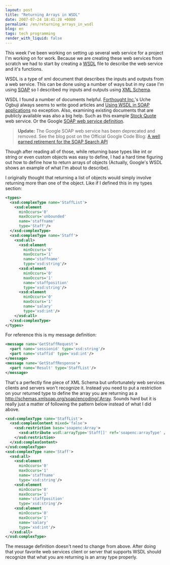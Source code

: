 ```yaml
---
layout: post
title: "Returning Arrays in WSDL"
date: 2007-07-24 18:41:28 +0000
permalink: /en/returning_arrays_in_wsdl
blog: en
tags: tech programming
render_with_liquid: false
---
```


This week I've been working on setting up several web service for a
project I'm working on for work. Because we are creating these web
services from scratch we had to start by creating a
[WSDL](http://en.wikipedia.org/wiki/WSDL) file to describe the web
service and it's functions.

WSDL is a type of xml document that describes the inputs and outputs
from a web service. This can be done using a number of ways but in my
case I'm using [SOAP](http://en.wikipedia.org/wiki/SOAP) so I described
my inputs and outputs using [XML Schema](http://www.w3.org/XML/Schema).

WSDL I found a number of documents helpful. [Forthought
Inc.](http://fourthought.com/)'s Uche Ogbuji always seems to write good
articles and [Using WSDL in SOAP
applications](http://www.ibm.com/developerworks/library/ws-soap/?dwzone=ws)
no exception. Also, examining existing documents that are publicly
available was also a big help. Such as this example [Stock
Quote](http://www.webservicex.net/stockquote.asmx?WSDL) web service. Or
the Google [SOAP web service
definition](http://api.google.com/GoogleSearch.wsdl).

> **Update:** The Google SOAP web service has been deprecated and removed. See
> the blog post on the Official Google Code Blog:
> [A well earned retirement for the SOAP Search API](http://googlecode.blogspot.jp/2009/08/well-earned-retirement-for-soap-search.html)

Though after reading all of those, while returning base types like int
or string or even custom objects was easy to define, I had a hard time
figuring out how to define how to return arrays of objects (Actually,
Google's WSDL shows an example of what I'm about to describe).

I originally thought that returning a list of objects would simply
involve returning more than one of the object. Like if I defined this in
my types section:

```xml
<types>
  <xsd:complexType name='StaffList'>
    <xsd:element
      minOccurs='0'
      maxOccurs='unbounded'
      name='staffname'
      type='Staff'/>
  </xsd:complexType>
  <xsd:complexType name='Staff'>
    <xsd:all>
      <xsd:element
        minOccurs='0'
        maxOccurs='1'
        name='staffname'
        type='xsd:string'/>
      <xsd:element
        minOccurs='0'
        maxOccurs='1'
        name='staffposition'
        type='xsd:string'/>
      <xsd:element
        minOccurs='0'
        maxOccurs='1'
        name='salary'
        type='xsd:int'/>
    </xsd:all>
  </xsd:complexType>
</types>
```

For reference this is my message definition:

```xml
<message name='GetStaffRequest'>
  <part name='sessionid' type='xsd:string'/>
  <part name='staffid' type='xsd:int'/>
</message>
<message name='GetStaffResponse'>
  <part name='Result' type='StaffList'/>
</message>
```

That's a perfectly fine piece of XML Schema but unfortunately web
services clients and servers won't recognize it. Instead you need to put
a restriction on your returned type to define the array you are
returning as a <http://schemas.xmlsoap.org/soap/encoding/:Array>. Sounds
hard but it is really just a matter of following the pattern below
instead of what I did above.

```xml
<xsd:complexType name='StaffList'>
  <xsd:complexContent mixed='false'>
    <xsd:restriction base='soapenc:Array'>
      <xsd:attribute wsdl:arrayType='Staff[]' ref='soapenc:arrayType' />
    </xsd:restriction>
  </xsd:complexContent>
</xsd:complexType>
<xsd:complexType name='Staff'>
  <xsd:all>
    <xsd:element
      minOccurs='0'
      maxOccurs='1'
      name='staffname'
      type='xsd:string'/>
    <xsd:element
      minOccurs='0'
      maxOccurs='1'
      name='staffposition'
      type='xsd:string'/>
    <xsd:element
      minOccurs='0'
      maxOccurs='1'
      name='salary'
      type='xsd:int'/>
  </xsd:all>
</xsd:complexType>
```

The message definition doesn't need to change from above. After doing
that your favorite web services client or server that supports WSDL
should recognize that what you are returning is an array type properly.
